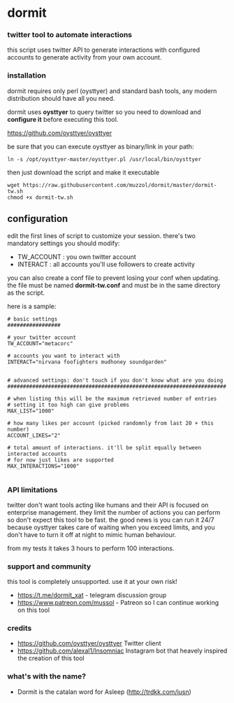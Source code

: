 # dormit
### twitter tool to automate interactions ###

this script uses twitter API to generate interactions with configured accounts to generate activity from your own account.

### installation ###

dormit requires only perl (oysttyer) and standard bash tools, any modern distribution should have all you need.

dormit uses **oysttyer** to query twitter so you need to download and **configure it** before executing this tool.

https://github.com/oysttyer/oysttyer

be sure that you can execute oysttyer as binary/link in your path:

    ln -s /opt/oysttyer-master/oysttyer.pl /usr/local/bin/oysttyer

then just download the script and make it executable

    wget https://raw.githubusercontent.com/muzzol/dormit/master/dormit-tw.sh
    chmod +x dormit-tw.sh


## configuration ##
edit the first lines of script to customize your session.
there's two mandatory settings you should modify:
* TW_ACCOUNT : you own twitter account
* INTERACT : all accounts you'll use followers to create activity

you can also create a conf file to prevent losing your conf when updating.
the file must be named **dormit-tw.conf** and must be in the same directory as the script.

here is a sample:
```
# basic settings
#################

# your twitter account
TW_ACCOUNT="metacorc"

# accounts you want to interact with
INTERACT="nirvana foofighters mudhoney soundgarden"


# advanced settings: don't touch if you don't know what are you doing
######################################################################

# when listing this will be the maximum retrieved number of entries
# setting it too high can give problems
MAX_LIST="1000"

# how many likes per account (picked randomnly from last 20 + this number)
ACCOUNT_LIKES="2"

# total amount of interactions. it'll be split equally between interacted accounts
# for now just likes are supported
MAX_INTERACTIONS="1000"


```


### API limitations ###
twitter don't want tools acting like humans and their API is focused on enterprise management.
they limit the number of actions you can perform so don't expect this tool to be fast.
the good news is you can run it 24/7 because oysttyer takes care of waiting when you exceed limits, and you don't have to turn it off at night to mimic human behaviour.

from my tests it takes 3 hours to perform 100 interactions.

### support and community ###

this tool is completely unsupported. use it at your own risk!
* https://t.me/dormit_xat - telegram discussion group
* https://www.patreon.com/mussol - Patreon so I can continue working on this tool


### credits ###
* https://github.com/oysttyer/oysttyer Twitter client
* https://github.com/alexal1/Insomniac Instagram bot that heavely inspired the creation of this tool

### what's with the name? ###
* Dormit is the catalan word for Asleep (http://trdkk.com/iusn)
